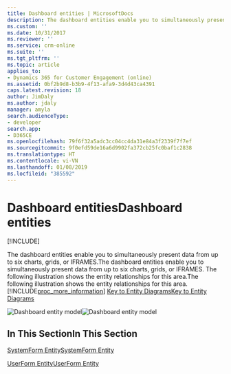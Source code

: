 ```yaml
---
title: Dashboard entities | MicrosoftDocs
description: The dashboard entities enable you to simultaneously present data from up to six charts, grids, or IFRAMES. The following illustration shows the entity relationships for this area.
ms.custom: ''
ms.date: 10/31/2017
ms.reviewer: ''
ms.service: crm-online
ms.suite: ''
ms.tgt_pltfrm: ''
ms.topic: article
applies_to:
- Dynamics 365 for Customer Engagement (online)
ms.assetid: 0bf2b9d8-b3b9-4f13-afa9-3d4d43ca4391
caps.latest.revision: 18
author: JimDaly
ms.author: jdaly
manager: amyla
search.audienceType:
- developer
search.app:
- D365CE
ms.openlocfilehash: 79f6f32a5adc3cc04cc4da31e84a3f2339f7f7ef
ms.sourcegitcommit: 9f0efd59de16a6d9902fa372cb25fc0baf1c2838
ms.translationtype: HT
ms.contentlocale: vi-VN
ms.lasthandoff: 01/08/2019
ms.locfileid: "385592"
---
```

# <a name="dashboard-entities"></a><span data-ttu-id="d8e9d-104">Dashboard entities</span><span class="sxs-lookup"><span data-stu-id="d8e9d-104">Dashboard entities</span></span>

[!INCLUDE[](../../includes/cc_applies_to_update_9_0_0.md)]

<span data-ttu-id="d8e9d-105">The dashboard entities enable you to simultaneously present data from up to six charts, grids, or IFRAMES.</span><span class="sxs-lookup"><span data-stu-id="d8e9d-105">The dashboard entities enable you to simultaneously present data from up to six charts, grids, or IFRAMES.</span></span> <span data-ttu-id="d8e9d-106">The following illustration shows the entity relationships for this area.</span><span class="sxs-lookup"><span data-stu-id="d8e9d-106">The following illustration shows the entity relationships for this area.</span></span> [!INCLUDE[proc_more_information](../../includes/proc-more-information.md)] <span data-ttu-id="d8e9d-107">[Key to Entity Diagrams](../key-entity-diagrams.md)</span><span class="sxs-lookup"><span data-stu-id="d8e9d-107">[Key to Entity Diagrams](../key-entity-diagrams.md)</span></span>  
  
 <span data-ttu-id="d8e9d-108">![Dashboard entity model](../media/dashboard-entity-model.gif "Dashboard entity model")</span><span class="sxs-lookup"><span data-stu-id="d8e9d-108">![Dashboard entity model](../media/dashboard-entity-model.gif "Dashboard entity model")</span></span>  
  
## <a name="in-this-section"></a><span data-ttu-id="d8e9d-109">In This Section</span><span class="sxs-lookup"><span data-stu-id="d8e9d-109">In This Section</span></span>  
 [<span data-ttu-id="d8e9d-110">SystemForm Entity</span><span class="sxs-lookup"><span data-stu-id="d8e9d-110">SystemForm Entity</span></span>](../entities/systemform.md)  
  
 [<span data-ttu-id="d8e9d-111">UserForm Entity</span><span class="sxs-lookup"><span data-stu-id="d8e9d-111">UserForm Entity</span></span>](../entities/userform.md)
